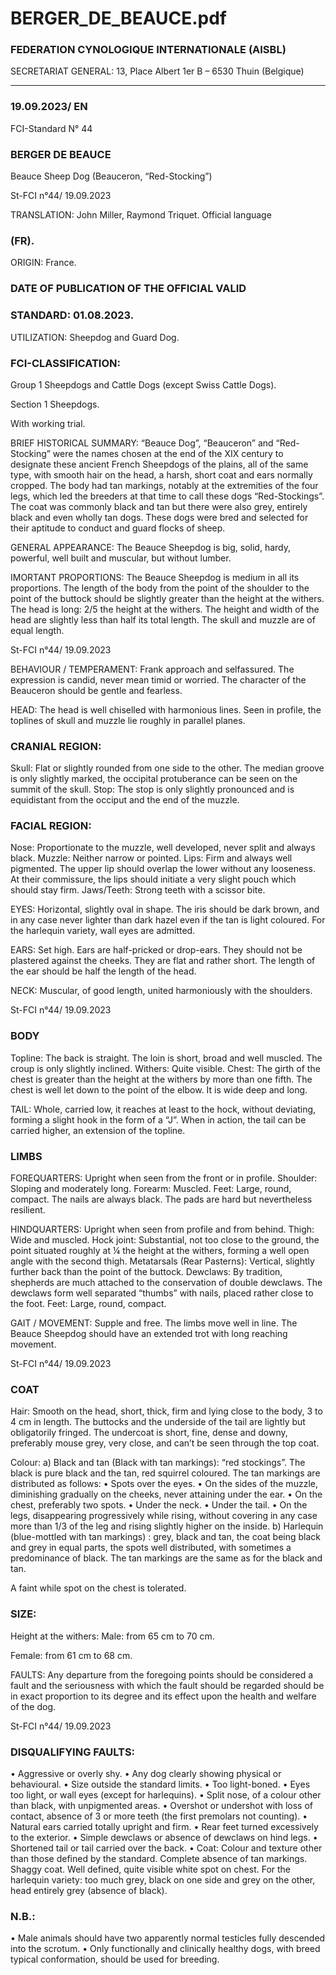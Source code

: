 # BERGER_DE_BEAUCE.pdf


### FEDERATION CYNOLOGIQUE INTERNATIONALE (AISBL)


SECRETARIAT GENERAL: 13, Place Albert 1er  B – 6530 Thuin (Belgique)
______________________________________________________________________________


### 19.09.2023/ EN



FCI-Standard N° 44


### BERGER DE BEAUCE


Beauce Sheep Dog (Beauceron, “Red-Stocking”)




St-FCI n°44/ 19.09.2023

TRANSLATION: John Miller, Raymond Triquet. Official language


### (FR).



ORIGIN: France.

### DATE OF PUBLICATION OF THE OFFICIAL VALID



### STANDARD: 01.08.2023.



UTILIZATION: Sheepdog and Guard Dog.

### FCI-CLASSIFICATION:


Group 1
Sheepdogs and Cattle
Dogs
(except
Swiss
Cattle Dogs).

Section 1
Sheepdogs.

With working trial.

BRIEF HISTORICAL SUMMARY: “Beauce Dog”, “Beauceron”
and “Red-Stocking” were the names chosen at the end of the XIX
century to designate these ancient French Sheepdogs of the plains, all
of the same type, with smooth hair on the head, a harsh, short coat
and ears normally cropped. The body had tan markings, notably at
the extremities of the four legs, which led the breeders at that time to
call these dogs “Red-Stockings”.  The coat was commonly black and
tan but there were also grey, entirely black and even wholly tan dogs.
These dogs were bred and selected for their aptitude to conduct and
guard flocks of sheep.

GENERAL APPEARANCE: The Beauce Sheepdog is big, solid,
hardy, powerful, well built and muscular, but without lumber.

IMORTANT PROPORTIONS: The Beauce Sheepdog is medium
in all its proportions.  The length of the body from the point of the
shoulder to the point of the buttock should be slightly greater than
the height at the withers.
The head is long: 2/5 the height at the withers.  The height and width
of the head are slightly less than half its total length.  The skull and
muzzle are of equal length.


St-FCI n°44/ 19.09.2023

BEHAVIOUR / TEMPERAMENT: Frank approach and selfassured.  The expression is candid, never mean timid or worried.
The character of the Beauceron should be gentle and fearless.

HEAD: The head is well chiselled with harmonious lines.  Seen in
profile, the toplines of skull and muzzle lie roughly in parallel
planes.

### CRANIAL REGION:


Skull: Flat or slightly rounded from one side to the other.  The
median groove is only slightly marked, the occipital protuberance
can be seen on the summit of the skull.
Stop: The stop is only slightly pronounced and is equidistant from
the occiput and the end of the muzzle.

### FACIAL REGION:


Nose: Proportionate to the muzzle, well developed, never split and
always black.
Muzzle: Neither narrow or pointed.
Lips: Firm and always well pigmented.  The upper lip should overlap
the lower without any looseness.  At their commissure, the lips
should initiate a very slight pouch which should stay firm.
Jaws/Teeth: Strong teeth with a scissor bite.

EYES: Horizontal, slightly oval in shape. The iris should be dark
brown, and in any case never lighter than dark hazel even if the tan is
light coloured.  For the harlequin variety, wall eyes are admitted.

EARS: Set high.  Ears are half-pricked or drop-ears.  They should
not be plastered against the cheeks.  They are flat and rather short.
The length of the ear should be half the length of the head.

NECK: Muscular, of good length, united harmoniously with the
shoulders.




St-FCI n°44/ 19.09.2023


### BODY



Topline: The back is straight.  The loin is short, broad and well
muscled.  The croup is only slightly inclined.
Withers:  Quite visible.
Chest: The girth of the chest is greater than the height at the withers
by more than one fifth.  The chest is well let down to the point of the
elbow.  It is wide deep and long.

TAIL: Whole, carried low, it reaches at least to the hock, without
deviating, forming a slight hook in the form of a “J”.  When in
action, the tail can be carried higher, an extension of the topline.

### LIMBS



FOREQUARTERS: Upright when seen from the front or in profile.
Shoulder: Sloping and moderately long.
Forearm: Muscled.
Feet: Large, round, compact.  The nails are always black.  The pads
are hard but nevertheless resilient.

HINDQUARTERS: Upright when seen from profile and from
behind.
Thigh: Wide and muscled.
Hock joint: Substantial, not too close to the ground, the point situated
roughly at ¼ the height at the withers, forming a well open angle
with the second thigh.
Metatarsals (Rear Pasterns): Vertical, slightly further back than the
point of the buttock.
Dewclaws: By tradition, shepherds are much attached to the
conservation of double dewclaws.  The dewclaws form well
separated “thumbs” with nails, placed rather close to the foot.
Feet: Large, round, compact.

GAIT / MOVEMENT: Supple and free.  The limbs move well in
line.  The Beauce Sheepdog should have an extended trot with long
reaching movement.



St-FCI n°44/ 19.09.2023


### COAT



Hair: Smooth on the head, short, thick, firm and lying close to the
body, 3 to 4 cm in length.  The buttocks and the underside of the tail
are lightly but obligatorily fringed.   The undercoat is short, fine,
dense and downy, preferably mouse grey, very close, and can’t be
seen through the top coat.

Colour:
a) Black and tan (Black with tan markings): “red stockings”.  The
black is pure black and the tan, red squirrel coloured.  The tan
markings are distributed as follows:
•
Spots over the eyes.
•
On the sides of the muzzle, diminishing gradually on the
cheeks, never attaining under the ear.
•
On the chest, preferably two spots.
•
Under the neck.
•
Under the tail.
•
On the legs, disappearing progressively while rising,
without covering in any case more than 1/3 of the leg
and rising slightly higher on the inside.
b) Harlequin (blue-mottled with tan markings) : grey, black and tan,
the coat being  black and grey in equal parts, the spots well
distributed, with sometimes a predominance of black.  The tan
markings are the same as for the black and tan.

A faint while spot on the chest is tolerated.

### SIZE:


Height at the withers:  Male:
from 65 cm to 70 cm.

Female:  from 61 cm to 68 cm.

FAULTS: Any departure from the foregoing points should be
considered a fault and the seriousness with which the fault should be
regarded should be in exact proportion to its degree and its effect
upon the health and welfare of the dog.



St-FCI n°44/ 19.09.2023

### DISQUALIFYING FAULTS:


•
Aggressive or overly shy.
•
Any dog clearly showing physical or behavioural.
•
Size outside the standard limits.
•
Too light-boned.
•
Eyes too light, or wall eyes (except for harlequins).
•
Split nose, of a colour other than black, with unpigmented
areas.
•
Overshot or undershot with loss of contact, absence of 3 or
more teeth (the first premolars not counting).
•
Natural ears carried totally upright and firm.
•
Rear feet turned excessively to the exterior.
•
Simple dewclaws or absence of dewclaws on hind legs.
•
Shortened tail or tail carried over the back.
•
Coat: Colour and texture other than those defined by the
standard.  Complete absence of tan markings.  Shaggy coat.
Well defined, quite visible white spot on chest.  For the
harlequin variety: too much grey, black on one side and grey
on the other, head entirely grey (absence of black).

### N.B.:


•
Male animals should have two apparently normal testicles
fully descended into the scrotum.
•
Only functionally and clinically healthy dogs, with breed
typical conformation, should be used for breeding.






